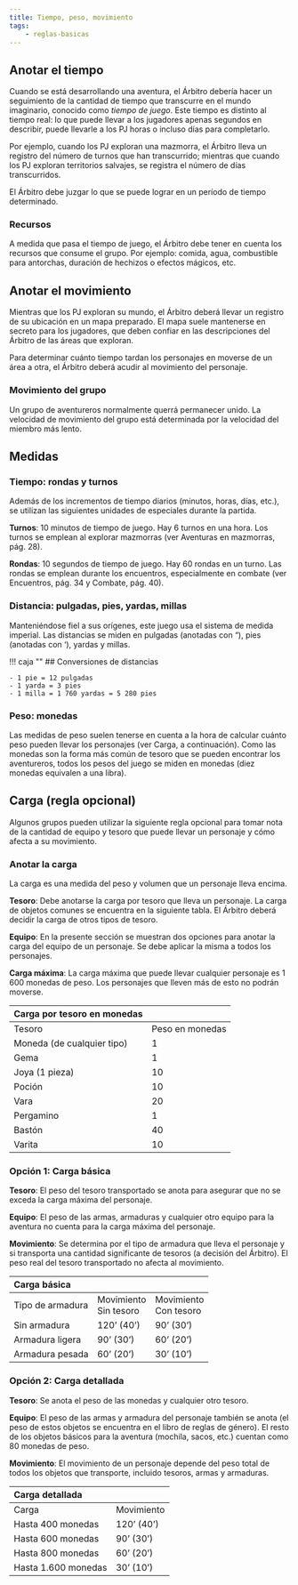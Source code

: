 ```yaml
---
title: Tiempo, peso, movimiento
tags:
    - reglas-basicas
---
```


## Anotar el tiempo
Cuando se está desarrollando una aventura, el Árbitro debería hacer un seguimiento de la cantidad de tiempo que transcurre en el mundo imaginario, conocido como *tiempo de juego*. Este tiempo es distinto al tiempo real: lo que puede llevar a los jugadores apenas segundos en describir, puede llevarle a los PJ horas o incluso días para completarlo.

Por ejemplo, cuando los PJ exploran una mazmorra, el Árbitro lleva un registro del número de turnos que han transcurrido; mientras que cuando los PJ exploran territorios salvajes, se registra el número de días transcurridos.

El Árbitro debe juzgar lo que se puede lograr en un período de tiempo determinado.

### Recursos
A medida que pasa el tiempo de juego, el Árbitro debe tener en cuenta los recursos que consume el grupo. Por ejemplo: comida, agua, combustible para antorchas, duración de hechizos o efectos mágicos, etc.

## Anotar el movimiento
Mientras que los PJ exploran su mundo, el Árbitro deberá llevar un registro de su ubicación en un mapa preparado. El mapa suele mantenerse en secreto para los jugadores, que deben confiar en las descripciones del Árbitro de las áreas que exploran.

Para determinar cuánto tiempo tardan los personajes en moverse de un área a otra, el Árbitro deberá acudir al movimiento del personaje.

### Movimiento del grupo
Un grupo de aventureros normalmente querrá permanecer unido. La velocidad de movimiento del grupo está determinada por la velocidad del miembro más lento.

## Medidas
### Tiempo: rondas y turnos
Además de los incrementos de tiempo diarios (minutos, horas, días, etc.), se utilizan las siguientes unidades de especiales durante la partida.

**Turnos**: 10 minutos de tiempo de juego. Hay 6 turnos en una hora. Los turnos se emplean al explorar mazmorras (ver Aventuras en mazmorras, pág. 28).

**Rondas**: 10 segundos de tiempo de juego. Hay 60 rondas en un turno. Las rondas se emplean durante los encuentros, especialmente en combate (ver Encuentros, pág. 34 y Combate, pág. 40).

### Distancia: pulgadas, pies, yardas, millas
Manteniéndose fiel a sus orígenes, este juego usa el sistema de medida imperial. Las distancias se miden en pulgadas (anotadas con “), pies (anotadas con ‘), yardas y millas.

!!! caja ""
    ## Conversiones de distancias
    
    - 1 pie = 12 pulgadas
    - 1 yarda = 3 pies
    - 1 milla = 1 760 yardas = 5 280 pies

### Peso: monedas
Las medidas de peso suelen tenerse en cuenta a la hora de calcular cuánto peso pueden llevar los personajes (ver Carga, a continuación). Como las monedas son la forma más común de tesoro que se pueden encontrar los aventureros, todos los pesos del juego se miden en monedas (diez monedas equivalen a una libra).

## Carga (regla opcional)
Algunos grupos pueden utilizar la siguiente regla opcional para tomar nota de la cantidad de equipo y tesoro que puede llevar un personaje y cómo afecta a su movimiento.

### Anotar la carga
La carga es una medida del peso y volumen que un personaje lleva encima.

**Tesoro**: Debe anotarse la carga por tesoro que lleva un personaje. La carga de objetos comunes se encuentra en la siguiente tabla. El Árbitro deberá decidir la carga de otros tipos de tesoro.

**Equipo**: En la presente sección se muestran dos opciones para anotar la carga del equipo de un personaje. Se debe aplicar la misma a todos los personajes.

**Carga máxima**: La carga máxima que puede llevar cualquier personaje es 1 600 monedas de peso. Los personajes que lleven más de esto no podrán moverse.

| Carga por tesoro en monedas |                 |
| :-------------------------- | --------------- |
| Tesoro                      | Peso en monedas |
| Moneda (de cualquier tipo)  | 1               |
| Gema                        | 1               |
| Joya (1 pieza)              | 10              |
| Poción                      | 10              |
| Vara                        | 20              |
| Pergamino                   | 1               |
| Bastón                      | 40              |
| Varita                      | 10              |

### Opción 1: Carga básica
**Tesoro**: El peso del tesoro transportado se anota para asegurar que no se exceda la carga máxima del personaje.

**Equipo**: El peso de las armas, armaduras y cualquier otro equipo para la aventura no cuenta para la carga máxima del personaje.

**Movimiento**: Se determina por el tipo de armadura que lleva el personaje y si transporta una cantidad significante de tesoros (a decisión del Árbitro). El peso real del tesoro transportado no afecta al movimiento.  

| Carga básica     |                          |                          |
| :--------------- | ------------------------ | ------------------------ |
| Tipo de armadura | Movimiento<br>Sin tesoro | Movimiento<br>Con tesoro |
| Sin armadura     | 120’ (40’)               | 90’ (30’)                |
| Armadura ligera  | 90’ (30’)                | 60’ (20’)                |
| Armadura pesada  | 60’ (20’)                | 30’ (10’)                |

### Opción 2: Carga detallada
**Tesoro**: Se anota el peso de las monedas y cualquier otro tesoro.

**Equipo**: El peso de las armas y armadura del personaje también se anota (el peso de estos objetos se encuentra en el libro de reglas de género). El resto de los objetos básicos para la aventura (mochila, sacos, etc.) cuentan como 80 monedas de peso.

**Movimiento**: El movimiento de un personaje depende del peso total de todos los objetos que transporte, incluido tesoros, armas y armaduras.

| Carga detallada     |            |
| :------------------ | ---------- |
| Carga               | Movimiento |
| Hasta 400 monedas   | 120’ (40’) |
| Hasta 600 monedas   | 90’ (30’)  |
| Hasta 800 monedas   | 60’ (20’)  |
| Hasta 1.600 monedas | 30’ (10’)  |
